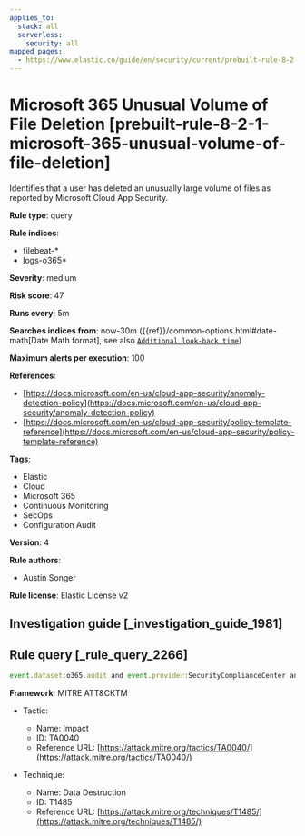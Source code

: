 ```yaml
---
applies_to:
  stack: all
  serverless:
    security: all
mapped_pages:
  - https://www.elastic.co/guide/en/security/current/prebuilt-rule-8-2-1-microsoft-365-unusual-volume-of-file-deletion.html
---
```


# Microsoft 365 Unusual Volume of File Deletion [prebuilt-rule-8-2-1-microsoft-365-unusual-volume-of-file-deletion]

Identifies that a user has deleted an unusually large volume of files as reported by Microsoft Cloud App Security.

**Rule type**: query

**Rule indices**:

* filebeat-*
* logs-o365*

**Severity**: medium

**Risk score**: 47

**Runs every**: 5m

**Searches indices from**: now-30m ({{ref}}/common-options.html#date-math[Date Math format], see also [`Additional look-back time`](docs-content://solutions/security/detect-and-alert/create-detection-rule.md#rule-schedule))

**Maximum alerts per execution**: 100

**References**:

* [https://docs.microsoft.com/en-us/cloud-app-security/anomaly-detection-policy](https://docs.microsoft.com/en-us/cloud-app-security/anomaly-detection-policy)
* [https://docs.microsoft.com/en-us/cloud-app-security/policy-template-reference](https://docs.microsoft.com/en-us/cloud-app-security/policy-template-reference)

**Tags**:

* Elastic
* Cloud
* Microsoft 365
* Continuous Monitoring
* SecOps
* Configuration Audit

**Version**: 4

**Rule authors**:

* Austin Songer

**Rule license**: Elastic License v2

## Investigation guide [_investigation_guide_1981]



## Rule query [_rule_query_2266]

```js
event.dataset:o365.audit and event.provider:SecurityComplianceCenter and event.category:web and event.action:"Unusual volume of file deletion" and event.outcome:success
```

**Framework**: MITRE ATT&CKTM

* Tactic:

    * Name: Impact
    * ID: TA0040
    * Reference URL: [https://attack.mitre.org/tactics/TA0040/](https://attack.mitre.org/tactics/TA0040/)

* Technique:

    * Name: Data Destruction
    * ID: T1485
    * Reference URL: [https://attack.mitre.org/techniques/T1485/](https://attack.mitre.org/techniques/T1485/)



